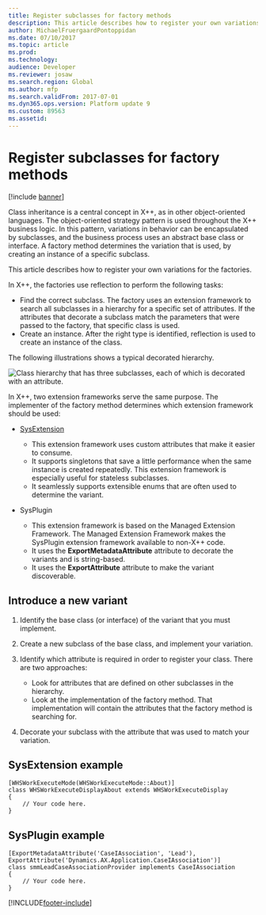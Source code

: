 ```yaml
---
title: Register subclasses for factory methods
description: This article describes how to register your own variations for the factories.
author: MichaelFruergaardPontoppidan
ms.date: 07/10/2017
ms.topic: article
ms.prod: 
ms.technology: 
audience: Developer
ms.reviewer: josaw
ms.search.region: Global
ms.author: mfp
ms.search.validFrom: 2017-07-01
ms.dyn365.ops.version: Platform update 9
ms.custom: 89563
ms.assetid: 
---
```


# Register subclasses for factory methods

[!include [banner](../includes/banner.md)]

Class inheritance is a central concept in X++, as in other object-oriented languages. The object-oriented strategy pattern is used throughout the X++ business logic. In this pattern, variations in behavior can be encapsulated by subclasses, and the business process uses an abstract base class or interface. A factory method determines the variation that is used, by creating an instance of a specific subclass.

This article describes how to register your own variations for the factories.

In X++, the factories use reflection to perform the following tasks:

+ Find the correct subclass. The factory uses an extension framework to search all subclasses in a hierarchy for a specific set of attributes. If the attributes that decorate a subclass match the parameters that were passed to the factory, that specific class is used.
+ Create an instance. After the right type is identified, reflection is used to create an instance of the class.

The following illustrations shows a typical decorated hierarchy.

![Class hierarchy that has three subclasses, each of which is decorated with an attribute.](media/hierarchy.png)

In X++, two extension frameworks serve the same purpose. The implementer of the factory method determines which extension framework should be used:

+ [SysExtension](https://community.dynamics.com/365/financeandoperations/b/mfp/posts/sysextension-framework-to-the-rescue)

  - This extension framework uses custom attributes that make it easier to consume.
  - It supports singletons that save a little performance when the same instance is created repeatedly. This extension framework is especially useful for stateless subclasses.
  - It seamlessly supports extensible enums that are often used to determine the variant.

+ SysPlugin

  - This extension framework is based on the Managed Extension Framework. The Managed Extension Framework makes the SysPlugin extension framework available to non-X++ code.
  - It uses the **ExportMetadataAttribute** attribute to decorate the variants and is string-based.
  - It uses the **ExportAttribute** attribute to make the variant discoverable.

## Introduce a new variant

1. Identify the base class (or interface) of the variant that you must implement.
2. Create a new subclass of the base class, and implement your variation.
3. Identify which attribute is required in order to register your class. There are two approaches:

    + Look for attributes that are defined on other subclasses in the hierarchy.
    + Look at the implementation of the factory method. That implementation will contain the attributes that the factory method is searching for.

4. Decorate your subclass with the attribute that was used to match your variation.

## SysExtension example

```xpp
[WHSWorkExecuteMode(WHSWorkExecuteMode::About)]
class WHSWorkExecuteDisplayAbout extends WHSWorkExecuteDisplay
{
    // Your code here.
}
```

## SysPlugin example

```xpp
[ExportMetadataAttribute('CaseIAssociation', 'Lead'),
ExportAttribute('Dynamics.AX.Application.CaseIAssociation')]
class smmLeadCaseAssociationProvider implements CaseIAssociation
{
    // Your code here.
}
```


[!INCLUDE[footer-include](../../../includes/footer-banner.md)]
